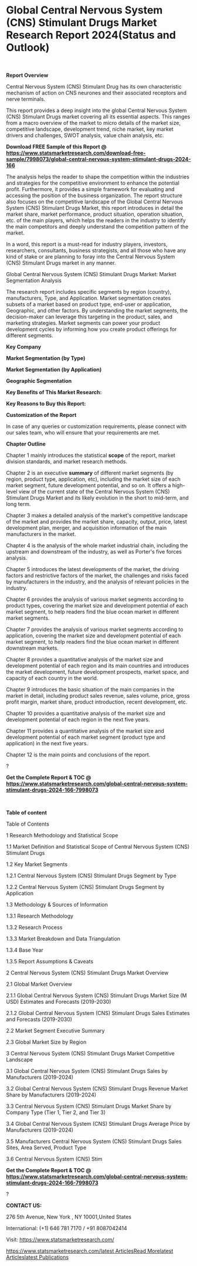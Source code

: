 <h1>Global Central Nervous System (CNS) Stimulant Drugs Market Research Report 2024(Status and Outlook)</h1><br/><p><strong>Report Overview</strong></p>
 
 
 
 <p>Central Nervous System (CNS) Stimulant Drug has its own characteristic mechanism of action on CNS neurones and their associated receptors and nerve terminals.</p>
 
 
 
 <p>This report provides a deep insight into the global Central Nervous System (CNS) Stimulant Drugs market covering all its essential aspects. This ranges from a macro overview of the market to micro details of the market size, competitive landscape, development trend, niche market, key market drivers and challenges, SWOT analysis, value chain analysis, etc.</p>
 
 
 
 <p><strong>Download FREE Sample of this Report @ <a href="https://www.statsmarketresearch.com/download-free-sample/7998073/global-central-nervous-system-stimulant-drugs-2024-166">https://www.statsmarketresearch.com/download-free-sample/7998073/global-central-nervous-system-stimulant-drugs-2024-166</a></strong></p>
 
 
 
 <p>The analysis helps the reader to shape the competition within the industries and strategies for the competitive environment to enhance the potential profit. Furthermore, it provides a simple framework for evaluating and accessing the position of the business organization. The report structure also focuses on the competitive landscape of the Global Central Nervous System (CNS) Stimulant Drugs Market, this report introduces in detail the market share, market performance, product situation, operation situation, etc. of the main players, which helps the readers in the industry to identify the main competitors and deeply understand the competition pattern of the market.</p>
 
 
 
 <p>In a word, this report is a must-read for industry players, investors, researchers, consultants, business strategists, and all those who have any kind of stake or are planning to foray into the Central Nervous System (CNS) Stimulant Drugs market in any manner.</p>
 
 
 
 <p>Global Central Nervous System (CNS) Stimulant Drugs Market: Market Segmentation Analysis</p>
 
 
 
 <p>The research report includes specific segments by region (country), manufacturers, Type, and Application. Market segmentation creates subsets of a market based on product type, end-user or application, Geographic, and other factors. By understanding the market segments, the decision-maker can leverage this targeting in the product, sales, and marketing strategies. Market segments can power your product development cycles by informing how you create product offerings for different segments.</p>
 
 
 
 <p><strong>Key Company</strong></p>
 
 
 
 <p><strong>Market Segmentation (by Type)</strong></p>
 
 
 
 <p><strong>Market Segmentation (<strong>by Application</strong>)</strong></p>
 
 
 
 <p><strong>Geographic Segmentation</strong></p>
 
 
 
 <p><strong>Key Benefits of This Market Research:</strong></p>
 
 
 
 <p><strong>Key <strong>Reasons to Buy</strong> this Report:</strong></p>
 
 
 
 <p><strong>Customization of the Report</strong></p>
 
 
 
 <p>In case of any queries or customization requirements, please connect with our sales team, who will ensure that your requirements are met.</p>
 
 
 
 <p><strong>Chapter Outline</strong></p>
 
 
 
 <p>Chapter 1 mainly introduces the statistical <strong>scope</strong> of the report, market division standards, and market research methods.</p>
 
 
 
 <p>Chapter 2 is an executive <strong>summary</strong> of different market segments (by region, product type, application, etc), including the market size of each market segment, future development potential, and so on. It offers a high-level view of the current state of the Central Nervous System (CNS) Stimulant Drugs Market and its likely evolution in the short to mid-term, and long term.</p>
 
 
 
 <p>Chapter 3 makes a detailed analysis of the market&#39;s competitive landscape of the market and provides the market share, capacity, output, price, latest development plan, merger, and acquisition information of the main manufacturers in the market.</p>
 
 
 
 <p>Chapter 4 is the analysis of the whole market industrial chain, including the upstream and downstream of the industry, as well as Porter&#39;s five forces analysis.</p>
 
 
 
 <p>Chapter 5 introduces the latest developments of the market, the driving factors and restrictive factors of the market, the challenges and risks faced by manufacturers in the industry, and the analysis of relevant policies in the industry.</p>
 
 
 
 <p>Chapter 6 provides the analysis of various market segments according to product types, covering the market size and development potential of each market segment, to help readers find the blue ocean market in different market segments.</p>
 
 
 
 <p>Chapter 7 provides the analysis of various market segments according to application, covering the market size and development potential of each market segment, to help readers find the blue ocean market in different downstream markets.</p>
 
 
 
 <p>Chapter 8 provides a quantitative analysis of the market size and development potential of each region and its main countries and introduces the market development, future development prospects, market space, and capacity of each country in the world.</p>
 
 
 
 <p>Chapter 9 introduces the basic situation of the main companies in the market in detail, including product sales revenue, sales volume, price, gross profit margin, market share, product introduction, recent development, etc.</p>
 
 
 
 <p>Chapter 10 provides a quantitative analysis of the market size and development potential of each region in the next five years.</p>
 
 
 
 <p>Chapter 11 provides a quantitative analysis of the market size and development potential of each market segment (product type and application) in the next five years.</p>
 
 
 
 <p>Chapter 12 is the main points and conclusions of the report.</p>
 
 
 
 <p>? </p>
 
 
 
 <div><b>Get the Complete Report & TOC @ <a href="https://www.statsmarketresearch.com/global-central-nervous-system-stimulant-drugs-2024-166-7998073">https://www.statsmarketresearch.com/global-central-nervous-system-stimulant-drugs-2024-166-7998073</a></b></div>
 
 
 
 <p><br />
 
 <b>Table of content</b></p>
 
 
 
 <p>Table of Contents<br />
 
 1 Research Methodology and Statistical Scope<br />
 
 1.1 Market Definition and Statistical Scope of Central Nervous System (CNS) Stimulant Drugs<br />
 
 1.2 Key Market Segments<br />
 
 1.2.1 Central Nervous System (CNS) Stimulant Drugs Segment by Type<br />
 
 1.2.2 Central Nervous System (CNS) Stimulant Drugs Segment by Application<br />
 
 1.3 Methodology & Sources of Information<br />
 
 1.3.1 Research Methodology<br />
 
 1.3.2 Research Process<br />
 
 1.3.3 Market Breakdown and Data Triangulation<br />
 
 1.3.4 Base Year<br />
 
 1.3.5 Report Assumptions & Caveats<br />
 
 2 Central Nervous System (CNS) Stimulant Drugs Market Overview<br />
 
 2.1 Global Market Overview<br />
 
 2.1.1 Global Central Nervous System (CNS) Stimulant Drugs Market Size (M USD) Estimates and Forecasts (2019-2030)<br />
 
 2.1.2 Global Central Nervous System (CNS) Stimulant Drugs Sales Estimates and Forecasts (2019-2030)<br />
 
 2.2 Market Segment Executive Summary<br />
 
 2.3 Global Market Size by Region<br />
 
 3 Central Nervous System (CNS) Stimulant Drugs Market Competitive Landscape<br />
 
 3.1 Global Central Nervous System (CNS) Stimulant Drugs Sales by Manufacturers (2019-2024)<br />
 
 3.2 Global Central Nervous System (CNS) Stimulant Drugs Revenue Market Share by Manufacturers (2019-2024)<br />
 
 3.3 Central Nervous System (CNS) Stimulant Drugs Market Share by Company Type (Tier 1, Tier 2, and Tier 3)<br />
 
 3.4 Global Central Nervous System (CNS) Stimulant Drugs Average Price by Manufacturers (2019-2024)<br />
 
 3.5 Manufacturers Central Nervous System (CNS) Stimulant Drugs Sales Sites, Area Served, Product Type<br />
 
 3.6 Central Nervous System (CNS) Stim</p>
 
 
 
 <div><b>Get the Complete Report & TOC @ <a href="https://www.statsmarketresearch.com/global-central-nervous-system-stimulant-drugs-2024-166-7998073">https://www.statsmarketresearch.com/global-central-nervous-system-stimulant-drugs-2024-166-7998073</a></b></div>
 
 
 
 <p>? </p>
 
 
 
 <p><b>CONTACT US:</b><br />
 
 276 5th Avenue, New York , NY 10001,United States<br />
 
 International: (+1) 646 781 7170 / +91 8087042414<br />
 
 Visit: <a href="https://www.statsmarketresearch.com/">https://www.statsmarketresearch.com/</a><br />
 
 <a href="https://gyeongbokgung.com">https://www.statsmarketresearch.com/</a><a href="https://hallyeomaritime.com">latest Articles</a><a href="https://jingwansa.com">Read More</a><a href="https://nguoiviet.jp/">latest Articles</a><a href="https://www.intelmarketresearch.com/">latest Publications</a></p>